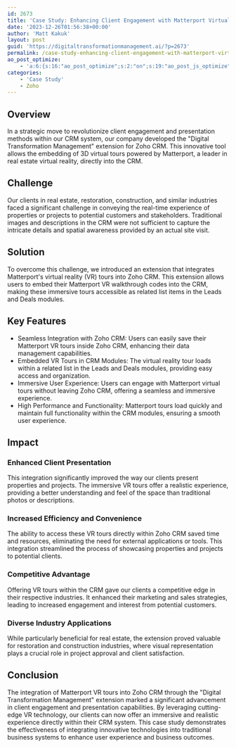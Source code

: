 ```yaml
---
id: 2673
title: 'Case Study: Enhancing Client Engagement with Matterport Virtual Tours in Zoho CRM'
date: '2023-12-26T01:56:38+00:00'
author: 'Matt Kakuk'
layout: post
guid: 'https://digitaltransformationmanagement.ai/?p=2673'
permalink: /case-study-enhancing-client-engagement-with-matterport-virtual-tours-in-zoho-crm/
ao_post_optimize:
    - 'a:6:{s:16:"ao_post_optimize";s:2:"on";s:19:"ao_post_js_optimize";s:2:"on";s:20:"ao_post_css_optimize";s:2:"on";s:12:"ao_post_ccss";s:2:"on";s:16:"ao_post_lazyload";s:2:"on";s:15:"ao_post_preload";s:0:"";}'
categories:
    - 'Case Study'
    - Zoho
---
```


## **Overview**

In a strategic move to revolutionize client engagement and presentation methods within our CRM system, our company developed the "Digital Transformation Management" extension for Zoho CRM. This innovative tool allows the embedding of 3D virtual tours powered by Matterport, a leader in real estate virtual reality, directly into the CRM.

## **Challenge**

Our clients in real estate, restoration, construction, and similar industries faced a significant challenge in conveying the real-time experience of properties or projects to potential customers and stakeholders. Traditional images and descriptions in the CRM were not sufficient to capture the intricate details and spatial awareness provided by an actual site visit.

## **Solution**

To overcome this challenge, we introduced an extension that integrates Matterport's virtual reality (VR) tours into Zoho CRM. This extension allows users to embed their Matterport VR walkthrough codes into the CRM, making these immersive tours accessible as related list items in the Leads and Deals modules.

## **Key Features**

- Seamless Integration with Zoho CRM: Users can easily save their Matterport VR tours inside Zoho CRM, enhancing their data management capabilities.
- Embedded VR Tours in CRM Modules: The virtual reality tour loads within a related list in the Leads and Deals modules, providing easy access and organization.
- Immersive User Experience: Users can engage with Matterport virtual tours without leaving Zoho CRM, offering a seamless and immersive experience.
- High Performance and Functionality: Matterport tours load quickly and maintain full functionality within the CRM modules, ensuring a smooth user experience.

## **Impact**

### **Enhanced Client Presentation**

This integration significantly improved the way our clients present properties and projects. The immersive VR tours offer a realistic experience, providing a better understanding and feel of the space than traditional photos or descriptions.

### **Increased Efficiency and Convenience**

The ability to access these VR tours directly within Zoho CRM saved time and resources, eliminating the need for external applications or tools. This integration streamlined the process of showcasing properties and projects to potential clients.

### **Competitive Advantage**

Offering VR tours within the CRM gave our clients a competitive edge in their respective industries. It enhanced their marketing and sales strategies, leading to increased engagement and interest from potential customers.

### **Diverse Industry Applications**

While particularly beneficial for real estate, the extension proved valuable for restoration and construction industries, where visual representation plays a crucial role in project approval and client satisfaction.

## **Conclusion**

The integration of Matterport VR tours into Zoho CRM through the "Digital Transformation Management" extension marked a significant advancement in client engagement and presentation capabilities. By leveraging cutting-edge VR technology, our clients can now offer an immersive and realistic experience directly within their CRM system. This case study demonstrates the effectiveness of integrating innovative technologies into traditional business systems to enhance user experience and business outcomes.